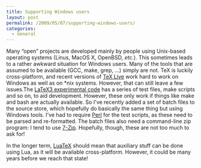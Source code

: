 ```yaml
---
title: Supporting Windows users
layout: post
permalink: /2009/05/07/supporting-windows-users/
categories:
  - General
---
```

Many “open” projects are developed mainly by people using Unix-based operating systems (Linus, MacOS X, OpenBSD, _etc._). This sometimes leads to a rather awkward situation for Windows users. Many of the tools that are assumed to be available (GCC, make, grep, …) simply are not. TeX is luckily cross-platform, and recent versions of [TeX Live](https://tug.org/texlive) work hard to work on Windows as well as on *nix systems. However, that can still leave a few issues.The [LaTeX3 experimental code](https://www.latex-project.org/code.html) has a series of test files, make scripts and so on, to aid development. However, these only work if things like make and bash are actually available. So I've recently added a set of batch files to the source store, which hopefully do basically the same thing but using Windows tools. I've had to require [Perl](http://www.perl.org) for the test scripts, as these need to be parsed and re-formatted. The batch files also need a command-line zip program: I tend to use [7-Zip](http://www.7zip.org). Hopefully, though, these are not too much to ask for!

In the longer term, [LuaTeX](http://www.luatex.org) should mean that auxiliary stuff can be done using Lua, as it will be available cross-platform. However, it could be many years before we reach that state!
